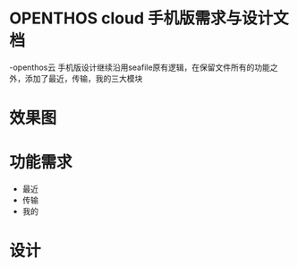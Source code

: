 # OPENTHOS cloud 手机版需求与设计文档
  -openthos云 手机版设计继续沿用seafile原有逻辑，在保留文件所有的功能之外，添加了最近，传输，我的三大模块 
# 效果图

# 功能需求
  - 最近
  - 传输
  - 我的

# 设计
